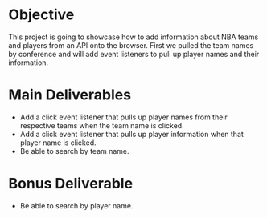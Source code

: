 # Objective
This project is going to showcase how to add information about NBA teams and players from an API onto the browser. First we pulled the team names by conference and will add event listeners to pull up player names and their information.

# Main Deliverables
- Add a click event listener that pulls up player names from their respective teams when the team name is clicked.
- Add a click event listener that pulls up player information when that player name is clicked.
- Be able to search by team name.

# Bonus Deliverable
- Be able to search by player name.